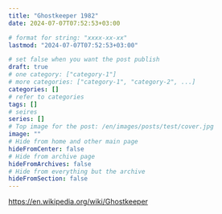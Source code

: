 ```yaml
---
title: "Ghostkeeper 1982"
date: 2024-07-07T07:52:53+03:00

# format for string: "xxxx-xx-xx"
lastmod: "2024-07-07T07:52:53+03:00"

# set false when you want the post publish
draft: true
# one category: ["category-1"]
# more categories: ["category-1", "category-2", ...]
categories: []
# refer to categories
tags: []
# seires
series: []
# Top image for the post: /en/images/posts/test/cover.jpg
image: ""
# Hide from home and other main page
hideFromCenter: false
# Hide from archive page
hideFromArchives: false
# Hide from everything but the archive
hideFromSection: false
---
```

https://en.wikipedia.org/wiki/Ghostkeeper
<!--more-->